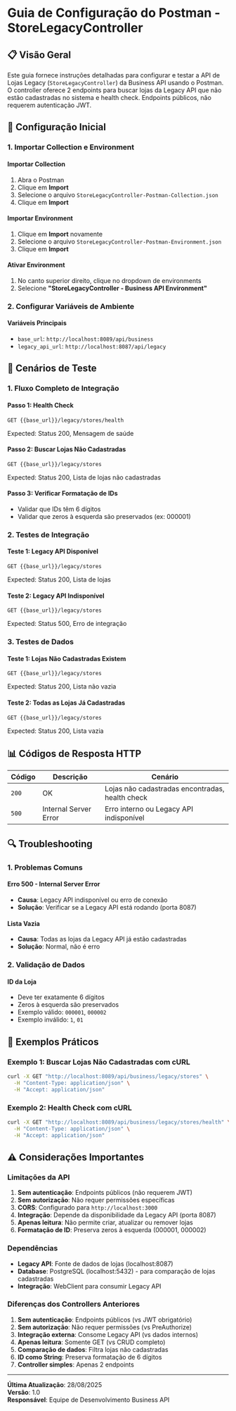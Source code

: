 # Guia de Configuração do Postman - StoreLegacyController

## 📋 Visão Geral

Este guia fornece instruções detalhadas para configurar e testar a API de Lojas Legacy (`StoreLegacyController`) da Business API usando o Postman. O controller oferece 2 endpoints para buscar lojas da Legacy API que não estão cadastradas no sistema e health check. Endpoints públicos, não requerem autenticação JWT.

## 🚀 Configuração Inicial

### 1. Importar Collection e Environment

#### Importar Collection
1. Abra o Postman
2. Clique em **Import**
3. Selecione o arquivo `StoreLegacyController-Postman-Collection.json`
4. Clique em **Import**

#### Importar Environment
1. Clique em **Import** novamente
2. Selecione o arquivo `StoreLegacyController-Postman-Environment.json`
3. Clique em **Import**

#### Ativar Environment
1. No canto superior direito, clique no dropdown de environments
2. Selecione **"StoreLegacyController - Business API Environment"**

### 2. Configurar Variáveis de Ambiente

#### Variáveis Principais
- `base_url`: `http://localhost:8089/api/business`
- `legacy_api_url`: `http://localhost:8087/api/legacy`

## 🧪 Cenários de Teste

### 1. Fluxo Completo de Integração

#### Passo 1: Health Check
```http
GET {{base_url}}/legacy/stores/health
```
Expected: Status 200, Mensagem de saúde

#### Passo 2: Buscar Lojas Não Cadastradas
```http
GET {{base_url}}/legacy/stores
```
Expected: Status 200, Lista de lojas não cadastradas

#### Passo 3: Verificar Formatação de IDs
- Validar que IDs têm 6 dígitos
- Validar que zeros à esquerda são preservados (ex: 000001)

### 2. Testes de Integração

#### Teste 1: Legacy API Disponível
```http
GET {{base_url}}/legacy/stores
```
Expected: Status 200, Lista de lojas

#### Teste 2: Legacy API Indisponível
```http
GET {{base_url}}/legacy/stores
```
Expected: Status 500, Erro de integração

### 3. Testes de Dados

#### Teste 1: Lojas Não Cadastradas Existem
```http
GET {{base_url}}/legacy/stores
```
Expected: Status 200, Lista não vazia

#### Teste 2: Todas as Lojas Já Cadastradas
```http
GET {{base_url}}/legacy/stores
```
Expected: Status 200, Lista vazia

## 📊 Códigos de Resposta HTTP

| Código | Descrição | Cenário |
|--------|-----------|---------|
| `200` | OK | Lojas não cadastradas encontradas, health check |
| `500` | Internal Server Error | Erro interno ou Legacy API indisponível |

## 🔍 Troubleshooting

### 1. Problemas Comuns

#### Erro 500 - Internal Server Error
- **Causa**: Legacy API indisponível ou erro de conexão
- **Solução**: Verificar se a Legacy API está rodando (porta 8087)

#### Lista Vazia
- **Causa**: Todas as lojas da Legacy API já estão cadastradas
- **Solução**: Normal, não é erro

### 2. Validação de Dados

#### ID da Loja
- Deve ter exatamente 6 dígitos
- Zeros à esquerda são preservados
- Exemplo válido: `000001`, `000002`
- Exemplo inválido: `1`, `01`

## 📝 Exemplos Práticos

### Exemplo 1: Buscar Lojas Não Cadastradas com cURL

```bash
curl -X GET "http://localhost:8089/api/business/legacy/stores" \
  -H "Content-Type: application/json" \
  -H "Accept: application/json"
```

### Exemplo 2: Health Check com cURL

```bash
curl -X GET "http://localhost:8089/api/business/legacy/stores/health" \
  -H "Content-Type: application/json" \
  -H "Accept: application/json"
```

## ⚠️ Considerações Importantes

### Limitações da API

1. **Sem autenticação**: Endpoints públicos (não requerem JWT)
2. **Sem autorização**: Não requer permissões específicas
3. **CORS**: Configurado para `http://localhost:3000`
4. **Integração**: Depende da disponibilidade da Legacy API (porta 8087)
5. **Apenas leitura**: Não permite criar, atualizar ou remover lojas
6. **Formatação de ID**: Preserva zeros à esquerda (000001, 000002)

### Dependências

- **Legacy API**: Fonte de dados de lojas (localhost:8087)
- **Database**: PostgreSQL (localhost:5432) - para comparação de lojas cadastradas
- **Integração**: WebClient para consumir Legacy API

### Diferenças dos Controllers Anteriores

1. **Sem autenticação**: Endpoints públicos (vs JWT obrigatório)
2. **Sem autorização**: Não requer permissões (vs PreAuthorize)
3. **Integração externa**: Consome Legacy API (vs dados internos)
4. **Apenas leitura**: Somente GET (vs CRUD completo)
5. **Comparação de dados**: Filtra lojas não cadastradas
6. **ID como String**: Preserva formatação de 6 dígitos
7. **Controller simples**: Apenas 2 endpoints

---

**Última Atualização**: 28/08/2025  
**Versão**: 1.0  
**Responsável**: Equipe de Desenvolvimento Business API
